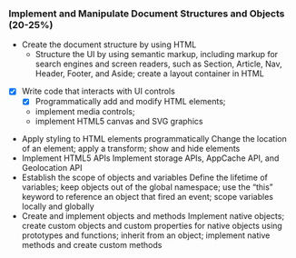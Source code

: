### Implement and Manipulate Document Structures and Objects (20-25%)

* Create the document structure by using HTML
    * Structure the UI by using semantic markup, including markup for search engines and screen readers, such as Section, Article, Nav, Header, Footer, and Aside; create a layout container in HTML
- [x] Write code that interacts with UI controls
    - [x] Programmatically add and modify HTML elements; 
    * implement media controls; 
    * implement HTML5 canvas and SVG graphics
* Apply styling to HTML elements programmatically
Change the location of an element; apply a transform; show and hide elements
* Implement HTML5 APIs
Implement storage APIs, AppCache API, and Geolocation API
* Establish the scope of objects and variables
Define the lifetime of variables; keep objects out of the global namespace; use the “this” keyword to reference an object that fired an event; scope variables locally and globally
* Create and implement objects and methods
Implement native objects; create custom objects and custom properties for native objects using prototypes and functions; inherit from an object; implement native methods and create custom methods

